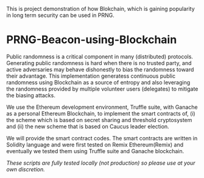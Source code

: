 
This is project demonstration of how Blokchain, which is gaining popularity in long term security can be used in PRNG.

# PRNG-Beacon-using-Blockchain
Public randomness is a critical component in many (distributed) protocols. 
Generating public randomness is hard when there is no trusted party, and active adversaries may behave dishonestly to bias the randomness toward their advantage. 
This implementation generatess continuous public randomness using Blockchain as a source of entropy and also leveraging the randomness provided by multiple volunteer users (delegates) to mitigate the biasing attacks. 

We use the Ethereum development environment, Truffle suite, with Ganache as a personal Ethereum Blockchain, to implement the smart contracts of, 
(i) the scheme which is based on secret sharing and threshold cryptosystem and 
(ii) the new scheme that is based on Caucus leader election.

We will provide the smart contract codes. The smart contracts are written in Solidity language and were first tested on Remix Ethereum(Remix) and eventually we tested them using Truffle suite and Ganache blockchain.

_These scripts are fully tested locally (not production) so please use at your own discretion._
